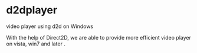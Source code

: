 d2dplayer
=========
video player using d2d on Windows

With the help of Direct2D, we are able to provide more efficient video player on vista, win7 and later .
